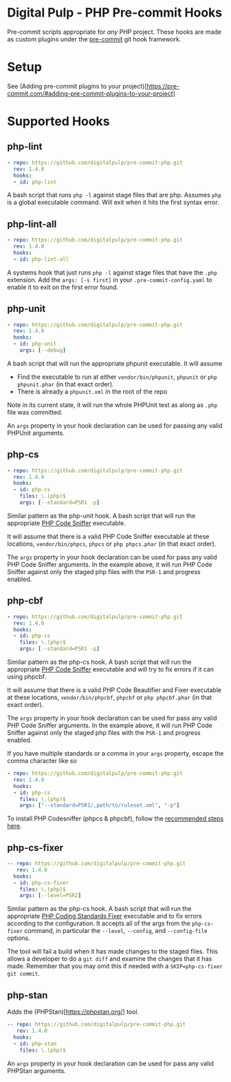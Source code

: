 # Digital Pulp - PHP Pre-commit Hooks

Pre-commit scripts appropriate for *any* PHP project. These hooks are made as custom plugins under the [pre-commit](http://pre-commit.com/#new-hooks) git hook framework.

# Setup

See (Adding pre-commit plugins to your project)[https://pre-commit.com/#adding-pre-commit-plugins-to-your-project]

# Supported Hooks

## php-lint

```yaml
- repo: https://github.com/digitalpulp/pre-commit-php.git
  rev: 1.4.0
  hooks:
  - id: php-lint
```

A bash script that runs `php -l` against stage files that are php. Assumes `php` is a global executable command. Will exit when it hits the first syntax error.

## php-lint-all

```yaml
- repo: https://github.com/digitalpulp/pre-commit-php.git
  rev: 1.4.0
  hooks:
  - id: php-lint-all
```

A systems hook that just runs `php -l` against stage files that have the `.php` extension. Add the `args: [-s first]` in your `.pre-commit-config.yaml` to enable it to exit on the first error found.

## php-unit


```yaml
- repo: https://github.com/digitalpulp/pre-commit-php.git
  rev: 1.4.0
  hooks:
  - id: php-unit
    args: [--debug]
```

A bash script that will run the appropriate phpunit executable. It will assume

  - Find the executable to run at either `vendor/bin/phpunit`, `phpunit` or `php phpunit.phar` (in that exact order).
  - There is already a `phpunit.xml` in the root of the repo

Note in its current state, it will run the whole PHPUnit test as along as `.php` file was committed.

An `args` property in your hook declaration can be used for passing any valid PHPUnit arguments.

## php-cs

```yaml
- repo: https://github.com/digitalpulp/pre-commit-php.git
  rev: 1.4.0
  hooks:
  - id: php-cs
    files: \.(php)$
    args: [--standard=PSR1 -p]
```

Similar pattern as the php-unit hook. A bash script that will run the appropriate [PHP Code Sniffer](https://github.com/squizlabs/PHP_CodeSniffer) executable.

It will assume that there is a valid PHP Code Sniffer executable at these locations, `vendor/bin/phpcs`, `phpcs` or `php phpcs.phar` (in that exact order).

The `args` property in your hook declaration can be used for pass any valid PHP Code Sniffer arguments. In the example above, it will run PHP Code Sniffer against only the staged php files with the `PSR-1` and progress enabled.

## php-cbf

```yaml
- repo: https://github.com/digitalpulp/pre-commit-php.git
  rev: 1.4.0
  hooks:
  - id: php-cs
    files: \.(php)$
    args: [--standard=PSR1 -p]
```
Similar pattern as the php-cs hook. A bash script that will run the appropriate [PHP Code Sniffer](https://github.com/squizlabs/PHP_CodeSniffer) executable and will try to fix errors if it can using phpcbf.

It will assume that there is a valid PHP Code Beautifier and Fixer executable at these locations, `vendor/bin/phpcbf`, `phpcbf` or `php phpcbf.phar` (in that exact order).

The `args` property in your hook declaration can be used for pass any valid PHP Code Sniffer arguments. In the example above, it will run PHP Code Sniffer against only the staged php files with the `PSR-1` and progress enabled.

If you have multiple standards or a comma in your `args` property, escape the comma character like so

```yaml
- repo: https://github.com/digitalpulp/pre-commit-php.git
  rev: 1.4.0
  hooks:
  - id: php-cs
    files: \.(php)$
    args: ["--standard=PSR1/,path/to/ruleset.xml", "-p"]
```

To install PHP Codesniffer (phpcs & phpcbf), follow the [recommended steps here](https://github.com/squizlabs/PHP_CodeSniffer#installation).

## php-cs-fixer
```yaml
-- repo: https://github.com/digitalpulp/pre-commit-php.git
   rev: 1.4.0
  hooks:
  - id: php-cs-fixer
    files: \.(php)$
    args: [--level=PSR2]
```
Similar pattern as the php-cs hook. A bash script that will run the appropriate [PHP Coding Standards Fixer](http://cs.sensiolabs.org/) executable and to fix errors according to the configuration. It accepts all of the args from the `php-cs-fixer` command, in particular the `--level`, `--config`, and `--config-file` options.

The tool will fail a build when it has made changes to the staged files. This allows a developer to do a `git diff` and examine the changes that it has made. Remember that you may omit this if needed with a `SKIP=php-cs-fixer git commit`.

## php-stan

Adds the (PHPStan)[https://phpstan.org/] tool.



```yaml
-- repo: https://github.com/digitalpulp/pre-commit-php.git
   rev: 1.4.0
  hooks:
  - id: php-stan
    files: \.(php)$
```

An `args` property in your hook declaration can be used for pass any valid PHPStan arguments.
